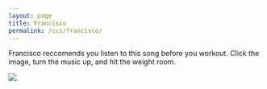 ```yaml
---
layout: page
title: Francisco 
permalink: /ccs/francisco/
---
```

Francisco reccomends you listen to this song before you workout. Click the image, turn the music up, and hit the weight room. 


<a href="https://www.youtube.com/watch?v=VgSMxY6asoE"><img src="https://resizing.flixster.com/uawAR7WGvJjyGWZYNRvA-xVrNbM=/2000x1500/v1.bjsxOTc2MjY7ajsxODA5MjsxMjAwOzIwMDA7MTUwMA">
